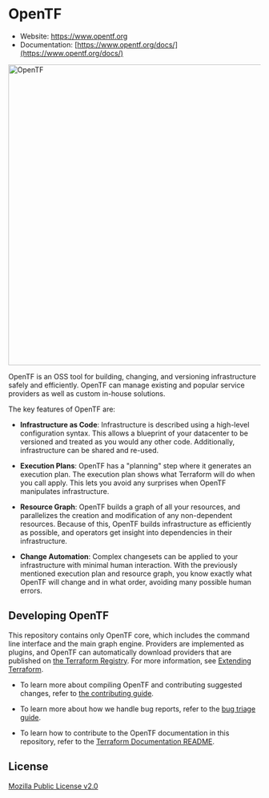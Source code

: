 # OpenTF

- Website: https://www.opentf.org
- Documentation: [https://www.opentf.org/docs/](https://www.opentf.org/docs/)

<img alt="OpenTF" src="https://www.datocms-assets.com/2885/1629941242-logo-terraform-main.svg" width="600px">

OpenTF is an OSS tool for building, changing, and versioning infrastructure safely and efficiently. OpenTF can manage existing and popular service providers as well as custom in-house solutions.

The key features of OpenTF are:

- **Infrastructure as Code**: Infrastructure is described using a high-level configuration syntax. This allows a blueprint of your datacenter to be versioned and treated as you would any other code. Additionally, infrastructure can be shared and re-used.

- **Execution Plans**: OpenTF has a "planning" step where it generates an execution plan. The execution plan shows what Terraform will do when you call apply. This lets you avoid any surprises when OpenTF manipulates infrastructure.

- **Resource Graph**: OpenTF builds a graph of all your resources, and parallelizes the creation and modification of any non-dependent resources. Because of this, OpenTF builds infrastructure as efficiently as possible, and operators get insight into dependencies in their infrastructure.

- **Change Automation**: Complex changesets can be applied to your infrastructure with minimal human interaction. With the previously mentioned execution plan and resource graph, you know exactly what OpenTF will change and in what order, avoiding many possible human errors.

## Developing OpenTF

This repository contains only OpenTF core, which includes the command line interface and the main graph engine. Providers are implemented as plugins, and OpenTF can automatically download providers that are published on [the Terraform Registry](https://registry.terraform.io). For more information, see [Extending Terraform](https://www.terraform.io/docs/extend/index.html).

- To learn more about compiling OpenTF and contributing suggested changes, refer to [the contributing guide](.github/CONTRIBUTING.md).

- To learn more about how we handle bug reports, refer to the [bug triage guide](./BUGPROCESS.md).

- To learn how to contribute to the OpenTF documentation in this repository, refer to the [Terraform Documentation README](/website/README.md).

## License

[Mozilla Public License v2.0](https://github.com/placeholderplaceholderplaceholder/opentf/blob/main/LICENSE)
